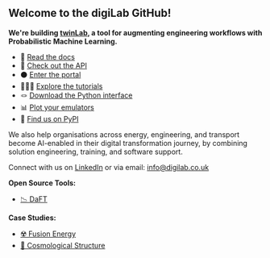 ## Welcome to the digiLab GitHub!

**We're building [twinLab](https://twinlab.ai), a tool for augmenting engineering workflows with Probabilistic Machine Learning.**
- 📖 [Read the docs](https://twinlab.ai)
- 📜 [Check out the API](https://twinlab.digilab.co.uk/redoc)
- ⚫ [Enter the portal](https://portal.twinlab.ai)
- 👩🏾‍💻 [Explore the tutorials](https://github.com/digiLab-ai/twinLab-Tutorials)
- 🪢 [Download the Python interface](https://github.com/digiLab-ai/twinLab-Interface)
- 📊 [Plot your emulators](https://plot.twinlab.ai/)
- 🧪 [Find us on PyPI](https://pypi.org/project/twinlab)

We also help organisations across energy, engineering, and transport become AI-enabled in their digital transformation journey, by combining solution engineering, training, and software support. 

Connect with us on [LinkedIn](https://uk.linkedin.com/company/digilab-solutions-ltd) or via email: [info@digilab.co.uk](mailto:info@digilab.co.uk)

**Open Source Tools:**

-   [📉 DaFT](https://github.com/digiLab-ai/daft)

**Case Studies:**

-   [☢️ Fusion Energy](https://github.com/digiLab-ai/NuclearFusion)
-   [🌌 Cosmological Structure](https://github.com/digiLab-ai/CosmologicalStructure)

